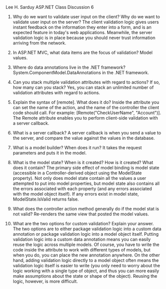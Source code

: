 Lee H. Sarduy
ASP.NET
Class Discussion 6

1. Why do we want to validate user input on the client? Why do we want to validate user input on the server?
The client validation logic gives users instant feedback on the information they enter into a form, and is an expected feature in today's web applications. Meanwhile, the server validation logic is in place because you should never trust information arriving from the network.

2. In ASP.NET MVC, what data items are the focus of validation?
Model values.

3. Where do data annotations live in the .NET framework?
System.ComponentModel.DataAnnotations in the .NET framework.

4. Can you stack multiple validation attributes with regard to actions? If so, how many can you stack?
Yes, you can stack an unlimited number of validation attributes with regard to actions.

5. Explain the syntax of [remote]. What does it do?
Inside the attribute you can set the name of the action, and the name of the controller the client code should call. For example: [Remote("CheckUserName", "Account")]. The Remote attribute enables you to perform client-side validation with a server callback.

6. What is a server callback?
A server callback is when you send a value to the server, and compare the value against the values in the database.

7. What is a model builder? When does it run?
It takes the request parameters and puts it in the model.

8. What is the model state? When is it created? How is it created? What does it contain?
The primary side effect of model binding is model state (accessible in a Controller-derived object using the ModelState property). Not only does model state contain all the values a user attempted to put into model properties, but model state also contains all the errors associated with each property (and any errors associated with the model object itself). If any errors exist in model state, ModelState.IsValid returns false.

9. What does the controller action method generally do if the model stat is not valid?
Re-renders the same view that posted the model values.

10. What are the two options for custom validation? Explain your answer.
The two options are to either package validation logic into a custom data annotation or package validation logic into a model object itself. Putting validation logic into a custom data annotation means you can easily reuse the logic across multiple models. Of course, you have to write the code inside the attribute to work with different types of models, but when you do, you can place the new annotation anywhere. On the other hand, adding validation logic directly to a model object often means the validation logic itself is easier to write (you only need to worry about the logic working with a single type of object, and thus you can more easily make assumptions about the state or shape of the object). Reusing the logic, however, is more difficult.